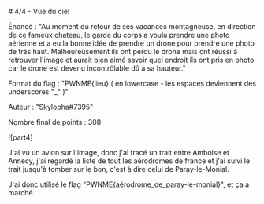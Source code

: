 # 4/4 - Vue du ciel

Énoncé : "Au moment du retour de ses vacances montagneuse, en direction de ce fameux chateau, le garde du corps a voulu prendre une photo aérienne et a eu la bonne idée de prendre un drone pour prendre une photo de très haut. Malheureusement ils ont perdu le drone mais ont réussi à retrouver l'image et aurait bien aimé savoir quel endroit ils ont pris en photo car le drone est devenu incontrôlable dû à sa hauteur."

Format du flag : "PWNME{lieu} ( en lowercase - les espaces deviennent des underscores "_" )"

Auteur : "Skylopha#7395"

Nombre final de points : 308

![part4]

J'ai vu un avion sur l'image, donc j'ai tracé un trait entre Amboise et Annecy, j'ai regardé la liste de tout les aérodromes de france et j'ai suivi le trait jusqu'à tomber sur le bon, c'est à dire celui de Paray-le-Monial.

J'ai donc utilisé le flag "PWNME{aérodrome_de_paray-le-monial}", et ça a marché.
